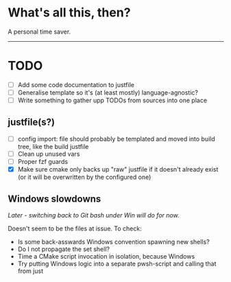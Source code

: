 # What's all this, then?

A personal time saver.

---

# TODO

- [ ] Add some code documentation to justfile
- [ ] Generalise template so it's (at least mostly) language-agnostic?
- [ ] Write something to gather upp TODOs from sources into one place

## justfile(s?)

- [ ] config import: file should probably be templated and moved into build tree, like the build justfile
- [ ] Clean up unused vars
- [ ] Proper fzf guards
- [x] Make sure cmake only backs up "raw" justfile if it doesn't already exist (or it will be overwritten by the configured one)

## Windows slowdowns
_Later - switching back to Git bash under Win will do for now._

Doesn't seem to be the files at issue. To check:
 - Is some back-asswards Windows convention spawning new shells?
 - Do I not propagate the set shell?
 - Time a CMake script invocation in isolation, because Windows
 - Try putting Windows logic into a separate pwsh-script and calling that from just
